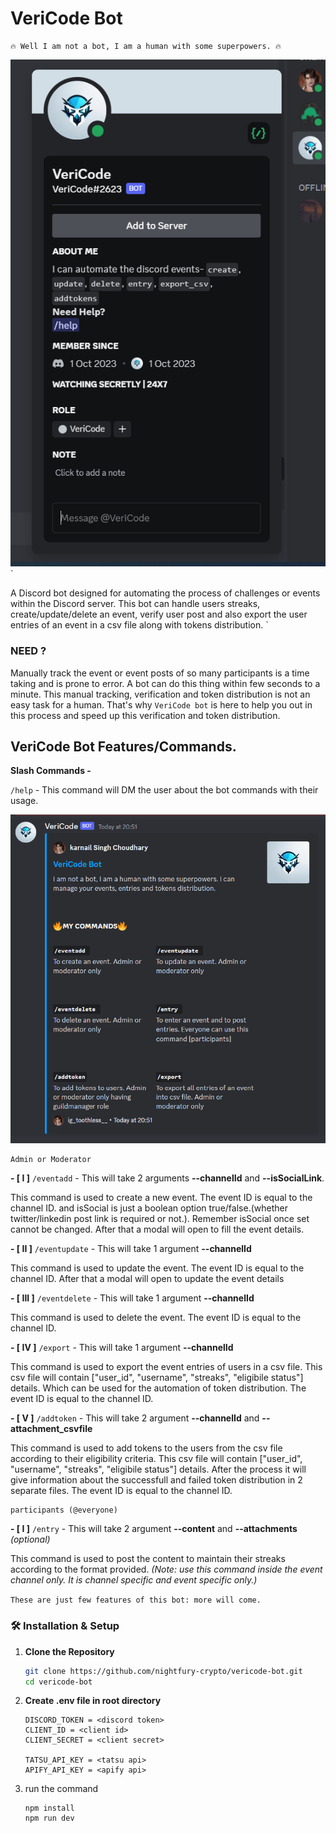 # VeriCode Bot


```
🔥 Well I am not a bot, I am a human with some superpowers. 🔥
```

![vericodebot](https://github.com/nightfury-crypto/vericode-bot/blob/main/assets/display-readme/botprofile.png?raw=true)
`

A Discord bot designed for automating the process of challenges or events within the Discord server. This bot can handle users streaks, create/update/delete an event, verify user post and also export the user entries of an event in a csv file along with tokens distribution. 
`
### NEED ?

Manually track the event or event posts of so many participants is a time taking and is prone to error. A bot can do this thing within few seconds to a minute. This manual tracking, verification and token distribution is not an easy task for a human. That's why `VeriCode bot` is here to help you out in this process and speed up this verification and token distribution.

## VeriCode Bot Features/Commands.

**Slash Commands -** 

`/help` - This command will DM the user about the bot commands with their usage.

![help](https://github.com/nightfury-crypto/vericode-bot/blob/main/assets/display-readme/helpdm.png?raw=true)

```
Admin or Moderator
```

**- [ I ]**  `/eventadd` - This will take 2 arguments **--channelId** and **--isSocialLink**.

This command is used to create a new event. The event ID is equal to the channel ID. and isSocial is just a boolean option true/false.(whether twitter/linkedin post link is required or not.). Remember isSocial once set cannot be changed. After that a modal will open to fill the event details.

**- [ II ]**  `/eventupdate` - This will take 1 argument **--channelId**

This command is used to update the event. The event ID is equal to the channel ID. After that a modal will open to update the event details

**- [ III ]**  `/eventdelete` - This will take 1 argument **--channelId**

This command is used to delete the event. The event ID is equal to the channel ID.

**- [ IV ]**  `/export` - This will take 1 argument **--channelId**

This command is used to export the event entries of users in a csv file. This csv file will contain ["user_id", "username", "streaks", "eligibile status"] details. Which can be used for the automation of token distribution. The event ID is equal to the channel ID.

**- [ V ]**  `/addtoken` - This will take 2 argument **--channelId** and **--attachment_csvfile**

This command is used to add tokens to the users from the csv file according to their eligibility criteria. This csv file will contain ["user_id", "username", "streaks", "eligibile status"] details. After the process it will give information about the successfull and failed token distribution in 2 separate files. The event ID is equal to the channel ID.

```
participants (@everyone)
```
**- [ I ]**  `/entry` - This will take 2 argument **--content** and **--attachments** *(optional)*

This command is used to post the content to maintain their streaks according to the format provided.
*(Note: use this command inside the event channel only. It is channel specific and event specific only.)*


`These are just few features of this bot: more will come.`

### 🛠️ Installation & Setup

1. **Clone the Repository**
   ```sh
   git clone https://github.com/nightfury-crypto/vericode-bot.git
   cd vericode-bot
2. **Create .env file in root directory**

    ```
    DISCORD_TOKEN = <discord token>
    CLIENT_ID = <client id>
    CLIENT_SECRET = <client secret>

    TATSU_API_KEY = <tatsu api>
    APIFY_API_KEY = <apify api>
    ``` 

3. run the command
    ```
    npm install
    npm run dev
    ```

